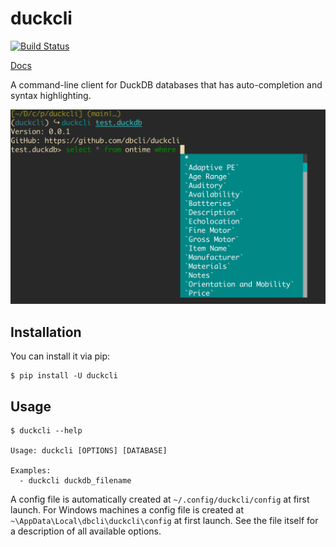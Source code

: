 # duckcli

[![Build Status](https://travis-ci.org/dbcli/litecli.svg?branch=master)](https://travis-ci.org/dbcli/litecli)

[Docs](https://litecli.com)

A command-line client for DuckDB databases that has auto-completion and syntax highlighting.

![Completion](screenshots/duckcli.png)

## Installation

You can install it via pip:

```
$ pip install -U duckcli
```

## Usage

```
$ duckcli --help

Usage: duckcli [OPTIONS] [DATABASE]

Examples:
  - duckcli duckdb_filename
```

A config file is automatically created at `~/.config/duckcli/config` at first launch. For Windows machines a config file is created at `~\AppData\Local\dbcli\duckcli\config` at first launch. See the file itself for a description of all available options.
